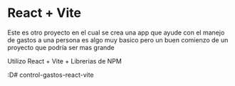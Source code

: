 # React + Vite

Este es otro proyecto en el cual se crea una app que ayude con el manejo de gastos a una persona
es algo muy basico pero un buen comienzo de un proyecto que podría ser mas grande

Utilizo React + Vite + Librerias de NPM

:D#   c o n t r o l - g a s t o s - r e a c t - v i t e  
 
